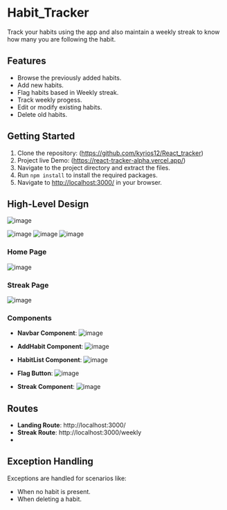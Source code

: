 # Habit_Tracker

Track your habits using the app and also maintain a weekly streak to know how many you are following the habit.

## Features

- Browse the previously added habits.
- Add new habits.
- Flag habits based in Weekly streak.
- Track weekly progess.
- Edit or modify existing habits.
- Delete old habits.

## Getting Started

1. Clone the repository: (https://github.com/kyrios12/React_tracker)
2. Project live Demo: (https://react-tracker-alpha.vercel.app/)
3. Navigate to the project directory and extract the files.
4. Run `npm install` to install the required packages.
5. Navigate to [http://localhost:3000/](http://localhost:3000/) in your browser.

## High-Level Design

![image](https://github.com/kyrios12/React_tracker/assets/103828615/cda2039b-5315-4e4a-887d-63886741422a)

![image](https://github.com/kyrios12/React_tracker/assets/103828615/35cef610-ad4f-4637-a738-245b90648fb8)
![image](https://github.com/kyrios12/React_tracker/assets/103828615/d0a53a4f-54d1-4d88-acaa-f6bbd8b1328c)
![image](https://github.com/kyrios12/React_tracker/assets/103828615/c904d7ae-dc4f-470a-b293-5221d12571a9)


### Home Page
![image](https://github.com/kyrios12/React_tracker/assets/103828615/e76481b5-2809-4724-b9a2-f90a8bb634c5)
### Streak Page
![image](https://github.com/kyrios12/React_tracker/assets/103828615/9ce88d88-b7bc-46af-9ab5-192c675b1a9b)
### Components

- **Navbar Component**: ![image](https://github.com/kyrios12/React_tracker/assets/103828615/8f32f2f4-0119-49f2-8731-b0b3b501d0bb)

- **AddHabit Component**: ![image](https://github.com/kyrios12/React_tracker/assets/103828615/2c42ac6c-fc71-4ff5-9dd7-4c9c42c19468)

- **HabitList Component**: ![image](https://github.com/kyrios12/React_tracker/assets/103828615/84b3b61a-b4a2-4749-8c42-3f0dbaa24df9)

- **Flag Button**: ![image](https://github.com/kyrios12/React_tracker/assets/103828615/a5aa2a3f-ffb3-427e-93d6-bb83da3f6b97)

- **Streak Component**: ![image](https://github.com/kyrios12/React_tracker/assets/103828615/e364163d-e6fa-4243-95b8-7b1cb2675604)

## Routes

- **Landing Route**: http://localhost:3000/
- **Streak Route**: http://localhost:3000/weekly
- 
## Exception Handling

Exceptions are handled for scenarios like:
- When no habit is present.
- When deleting a habit.
